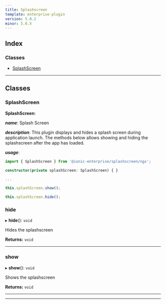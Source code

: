 ```yaml
---
title: Splashscreen
template: enterprise-plugin
version: 5.0.2
minor: 5.0.X
---
```




## Index

### Classes

* [SplashScreen](#splashscreen)

* * *

## Classes

<a id="splashscreen"></a>

### SplashScreen

**SplashScreen**:

***name***: Splash Screen

***description***: This plugin displays and hides a splash screen during application launch. The methods below allows showing and hiding the splashscreen after the app has loaded.

***usage***:

```typescript
import { SplashScreen } from '@ionic-enterprise/splashscreen/ngx';

constructor(private splashScreen: SplashScreen) { }

...

this.splashScreen.show();

this.splashScreen.hide();
```

<a id="splashscreen.hide"></a>

### hide

▸ **hide**(): `void`

Hides the splashscreen

**Returns:** `void`

* * *

<a id="splashscreen.show"></a>

### show

▸ **show**(): `void`

Shows the splashscreen

**Returns:** `void`

* * *

* * *